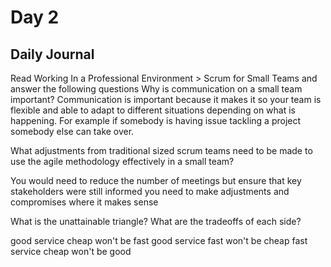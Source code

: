 # Day 2

## Daily Journal

Read Working In a Professional Environment > Scrum for Small Teams and answer the following questions
Why is communication on a small team important?
Communication is important because it makes it so your team is flexible and able to adapt to different situations depending on what is happening. For example if somebody is having issue tackling a project somebody else can take over.


What adjustments from traditional sized scrum teams need to be made to use the agile methodology effectively in a small team?

You would need to reduce the number of meetings but ensure that key stakeholders were still informed
you need to make adjustments and compromises where it makes sense

What is the unattainable triangle? What are the tradeoffs of each side?

good service cheap won't be fast
good service fast won't be cheap
fast service cheap won't be good